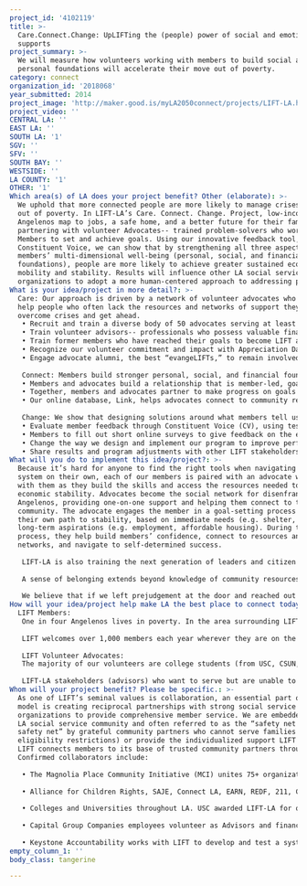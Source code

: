 ```yaml
---
project_id: '4102119'
title: >-
  Care.Connect.Change: UpLIFTing the (people) power of social and emotional
  supports
project_summary: >-
  We will measure how volunteers working with members to build social and
  personal foundations will accelerate their move out of poverty.
category: connect
organization_id: '2018068'
year_submitted: 2014
project_image: 'http://maker.good.is/myLA2050connect/projects/LIFT-LA.html'
project_video: ''
CENTRAL LA: ''
EAST LA: ''
SOUTH LA: '1'
SGV: ''
SFV: ''
SOUTH BAY: ''
WESTSIDE: ''
LA COUNTY: '1'
OTHER: '1'
Which area(s) of LA does your project benefit? Other (elaborate): >-
  We uphold that more connected people are more likely to manage crises and move
  out of poverty. In LIFT-LA’s Care. Connect. Change. Project, low-income
  Angelenos map to jobs, a safe home, and a better future for their families by
  partnering with volunteer Advocates-- trained problem-solvers who work with
  Members to set and achieve goals. Using our innovative feedback tool,
  Constituent Voice, we can show that by strengthening all three aspects of
  members’ multi-dimensional well-being (personal, social, and financial
  foundations), people are more likely to achieve greater sustained economic
  mobility and stability. Results will influence other LA social service
  organizations to adopt a more human-centered approach to addressing poverty.
What is your idea/project in more detail?: >-
  Care: Our approach is driven by a network of volunteer advocates who work to
  help people who often lack the resources and networks of support they need to
  overcome crises and get ahead.
   • Recruit and train a diverse body of 50 advocates serving at least 8 hours/wk on advocacy skills, important and relevant social issues and knowledge of community resources
   • Train volunteer advisors-- professionals who possess valuable financial, legal, and therapeutic expertise, to act as on-call coaches and experts for our advocates 
   • Train former members who have reached their goals to become LIFT advocates –powerful beacons of hope and resiliency 
   • Recognize our volunteer commitment and impact with Appreciation Days 
   • Engage advocate alumni, the best “evangeLIFTs,” to remain involved after their time of service 
   
   Connect: Members build stronger personal, social, and financial foundations that help to lift them out of poverty 
   • Members and advocates build a relationship that is member-led, goal-oriented, strengths-based, and rooted in dignity and respect 
   • Together, members and advocates partner to make progress on goals in housing, education, and/or employment and work to strengthen community connections, supportive relationships, and positive role models 
   • Our online database, Link, helps advocates connect to community resources that meet members’ needs and track progress against goals.The 2nd annual Imaginate! Member Appreciation Day will honor and celebrate community (Imaginate! attracts another 100 volunteer advocates)
   
   Change: We show that designing solutions around what members tell us they need is a powerful way to achieve results
   • Evaluate member feedback through Constituent Voice (CV), using tested customer relationship techniques used in the corporate world, adapted to the context of economic development (where people’s choice is often limited by the predominance of aid agencies and traditional service providers).
   • Members to fill out short online surveys to give feedback on the emotional and social aspects of our model; LIFT collects and analyzes the responses, triangulating economic progress against goals
   • Change the way we design and implement our program to improve performance and more effectively drive better results for our members
   • Share results and program adjustments with other LIFT stakeholders and communicate impact to influence other nonprofits in the area to become more accountable to the people they serve
What will you do to implement this idea/project?: >-
  Because it’s hard for anyone to find the right tools when navigating a complex
  system on their own, each of our members is paired with an advocate who sticks
  with them as they build the skills and access the resources needed to achieve
  economic stability. Advocates become the social network for disenfranchised
  Angelenos, providing one-on-one support and helping them connect to their
  community. The advocate engages the member in a goal-setting process to chart
  their own path to stability, based on immediate needs (e.g. shelter, food) and
  long-term aspirations (e.g. employment, affordable housing). During the
  process, they help build members’ confidence, connect to resources and support
  networks, and navigate to self-determined success.
   
   LIFT-LA is also training the next generation of leaders and citizen innovators—sending our alumni advocates into civic life with a changed perception of those living in poverty, and a lifelong commitment to social justice. No matter what field a volunteer advocate decides to move on to, their time with LIFT will forever affect their understanding of poverty and the power of community service.
   
   A sense of belonging extends beyond knowledge of community resources. It’s about knowing your voice is valued. In addition to civic engagement in meaningful service, we will also use CV to solicit member feedback and establish the correlation between personal and social foundations and economic stability. CV quantifies the importance of emotional and social supports by asking members to rate factors like: the member-advocate partnership, the tools and support advocates provide, having a role model in the community, and connections to community resources in helping members achieve their goals. 
   
   We believe that if we left prejudgement at the door and reached out to help our neighbor more often, LA would be a very different place. Poor people deserve the same supports that we all need to thrive—people in our corner, self-efficacy, and access to resources. However, systems designed to aid the most vulnerable populations are fragmented, wrought in bureaucracy, and based on false perceptions of the poor. This dichotomy is a contributing factor to LA being one of the poorest yet richest counties in the county. LIFT’s deployment of CV will serve as a cutting-edge model for other human service agencies in LA, helping them reach a new standard of service informed by member feedback that helps Angelenos better connect with their community.
How will your idea/project help make LA the best place to connect today? In LA2050?: |-
  LIFT Members:
   One in four Angelenos lives in poverty. In the area surrounding LIFT-LA’s office, the poverty rate is even higher – with 35% of people living below the poverty line. The south LA neighborhood where LIFT-LA is located is also characterized by a 17% unemployment rate (higher than unemployment in LA, California, and the US), substandard housing, and low educational attainment. While the majority of LIFT’s member base comes from this area, LIFT-LA receives members from around the county, reflecting the following demographics: 72% unemployed, 31% homeless or in unstable housing, 46% do not have health insurance, and 41% make less than $500 per month. Many come to LIFT after they have experienced a "shaky ground" moment -- a layoff, illness, eviction. Some were employed for 10 years and lost a job, others fell behind on paying rent. Poverty is a multi-faceted problem and all of its associated issues—unemployment, homelessness, hunger, illiteracy, health problems—are interlinked. 
   
   LIFT welcomes over 1,000 members each year wherever they are on the path to stability, and fills the gap in the social service system by offering individualized support and serving those who do not meet eligibility requirements of other agencies. LIFT members set goals (often within employment, housing, income stabilization, childcare, education) and work with an advocate to take the steps needed to achieve them.
   
   LIFT Volunteer Advocates:
   The majority of our volunteers are college students (from USC, CSUN, Azusa Pacific, College of Mt. St. Mary’s, CalState LA and others) while other volunteers are LA residents with the passion and time to offer. Advocates commit to serving at least 8 hours/week during their engagement, but many serve as many as 20 hours/week. Most LIFT of these advocates are bilingual able to provide services in Spanish to our majority monolingual population. LIFT also engages specialists and community leaders, such as former LIFT members who have achieved their goals, retirees, corporate professionals, veterans, to serve as advisors to advocates at LIFT’s site. 
   
   LIFT-LA stakeholders (advisors) who want to serve but are unable to make the 8-hour minimum commitment, facilitate one-hour specialized group workshops for LIFT members. For instance, in Beyond the Bank, LIFT-LA’s financial literacy workshop series, professionals serve as volunteer instructors alongside Economics students in USC’s Joint Education Program (USC service learning initiative).
Whom will your project benefit? Please be specific.: >-
  As one of LIFT’s seminal values is collaboration, an essential part of our
  model is creating reciprocal partnerships with strong social service
  organizations to provide comprehensive member service. We are embedded in the
  LA social service community and often referred to as the “safety net for the
  safety net” by grateful community partners who cannot serve families (due to
  eligibility restrictions) or provide the individualized support LIFT offers.
  LIFT connects members to its base of trusted community partners throughout LA.
  Confirmed collaborators include:
   
   • The Magnolia Place Community Initiative (MCI) unites 75+ organizations in an effort to create scalable community improvement. As many of the organizations in the MCI are focused on supporting children, LIFT fills the gap with a dual-generation approach to poverty alleviation helping parents work towards achieving financial stability to support their family unit. LIFT-LA is truly the partner that MCI has been waiting for— the connective tissue mobilizing the effectiveness and efficiency of the network, and making sure that community members understand, access, and utilize the resources available to them. LIFT-LA will be working with MCI to track these warm hand offs made to other partner agencies.
   
   • Alliance for Children Rights, SAJE, Connect LA, EARN, REDF, 211, Communities in Schools, Pathways for Children, the Rightway Foundation, and HeadStart are additional confirmed partners. All are doing meaningful specialized work within limited service areas. With its nimble approach, LIFT-LA is able to increase the capacity of the social service sector to provide more customized and comprehensive support.
   
   • Colleges and Universities throughout LA. USC awarded LIFT-LA for our partnership in community engagement. 
   
   • Capital Group Companies employees volunteer as Advisors and financial experts with LIFT-LA’s Beyond the Bank workshop series.
   
   • Keystone Accountability works with LIFT to develop and test a system to collect continuous client and volunteer feedback. Keystone is an expert in gathering, analyzing, and amplifying client voices in order to foster a culture of accountability. Keystone’s founder and CEO, David Bonbright, worked with LIFT over the last year to design CV, and will continue working closely with LIFT’s Executive and Program Team to effectively implement CV in LA. We are excited about this partnership and its potential to ensure our responsiveness to the needs of our members in LA.
empty_column_1: ''
body_class: tangerine

---
```

